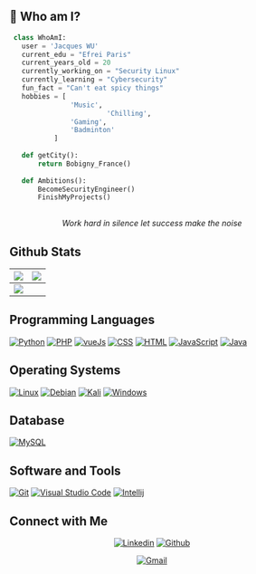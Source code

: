 ## 🔭 Who am I?

 ```python
  class WhoAmI:
    user = 'Jacques WU'
	current_edu = "Efrei Paris"
	current_years_old = 20
    currently_working_on = "Security Linux"	
    currently_learning = "Cybersecurity"
    fun_fact = "Can't eat spicy things"
	hobbies = [
				'Music',
                         'Chilling',
			 	'Gaming',
				'Badminton'
			]
	
	def getCity():
		return Bobigny_France()
	
	def Ambitions():
		BecomeSecurityEngineer()
		FinishMyProjects()
	
 ```
<p align="center"> <i>Work hard in silence let success make the noise</i> </p>

## Github Stats

<img src="https://github-readme-stats.vercel.app/api?username=nyu-code&&show_icons=true&count_private=true&theme=github_dark">|<img src="https://github-readme-streak-stats.herokuapp.com/?user=nyu-code&theme=blueberry_duo"/>
|---|---|
<img src="https://github-readme-stats.vercel.app/api/top-langs/?username=nyu-code&layout=compact&theme=github_dark"/>|

## Programming Languages

<p>
	<a href="#"><img alt="Python" src="https://img.shields.io/badge/python-3670A0?style=for-the-badge&logo=python&logoColor=ffdd54"></a>
	<a href="#"><img alt="PHP" src="https://img.shields.io/badge/php-%23777BB4.svg?style=for-the-badge&logo=php&logoColor=white"></a>
	<a href="#"><img alt="vueJs" src="https://img.shields.io/badge/vuejs-%2335495e.svg?style=for-the-badge&logo=vuedotjs&logoColor=%234FC08D"></a>
	<a href="#"><img alt="CSS" src="https://img.shields.io/badge/css3-%231572B6.svg?style=for-the-badge&logo=css3&logoColor=white"></a>
	<a href="#"><img alt="HTML" src="https://img.shields.io/badge/html5-%23E34F26.svg?style=for-the-badge&logo=html5&logoColor=white"></a>
	<a href="#"><img alt="JavaScript" src="https://img.shields.io/badge/javascript-%23323330.svg?style=for-the-badge&logo=javascript&logoColor=%23F7DF1E"></a>
	<a href="#"><img alt="Java" src="https://img.shields.io/badge/java-%23ED8B00.svg?style=for-the-badge&logo=java&logoColor=white"></a>
</p>

## Operating Systems
<p>
	<a href="#"><img alt="Linux" src="https://img.shields.io/badge/Linux-FCC624?style=for-the-badge&logo=linux&logoColor=black"></a>
	<a href="#"><img alt="Debian" src="https://img.shields.io/badge/Debian-D70A53?style=for-the-badge&logo=debian&logoColor=white"></a>
	<a href="#"><img alt="Kali" src="https://img.shields.io/badge/Kali-268BEE?style=for-the-badge&logo=kalilinux&logoColor=white"></a>
	<a href="#"><img alt="Windows" src="https://img.shields.io/badge/Windows-0078D6?style=for-the-badge&logo=windows&logoColor=white"></a>
</p>

## Database
<p>
	<a href="#"><img alt="MySQL" src="https://img.shields.io/badge/mysql-%2300f.svg?style=for-the-badge&logo=mysql&logoColor=white"></a>
</p>

## Software and Tools
<p>
	<a href="#"><img alt="Git" src="https://img.shields.io/badge/Git%20-%23F05033.svg?logo=git&logoColor=white"></a>
	<a href="#"><img alt="Visual Studio Code" src="https://img.shields.io/badge/Visual%20Studio%20Code-0078d7.svg?logo=visual-studio-code&logoColor=white"></a>
	<a href="#"><img alt="Intellij" src="https://img.shields.io/badge/IntelliJ&nbsp;IDEA-000000.svg?logo=intellij-idea&logoColor=white"></a>
</p>

## Connect with Me

<p align="center">
  <a href="https://linkedin.com/in/jacques-w/"><img alt="Linkedin" title="Jacques WU Linkedin" src="https://img.shields.io/badge/LinkedIn-0077B5?style=for-the-badge&logo=linkedin&logoColor=white"></a>
  <a href="https://github.com/nyuo-code"><img alt="Github" title="Jacques WU Github" src="https://img.shields.io/badge/GitHub-100000?style=for-the-badge&logo=github&logoColor=white"></a>
 </p>
 <p align="center">
  <a href="mailto:jacqueswu.pro@gmail.com"><img alt="Gmail" title="Jacques WU Gmail" src="https://img.shields.io/badge/Gmail-D14836?style=for-the-badge&logo=gmail&logoColor=white"></a>
</p>
